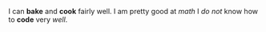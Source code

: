 I can __bake__ and __cook__ fairly well.
I am pretty good at _math_
I _do not_ know how to __code__ very _well_.